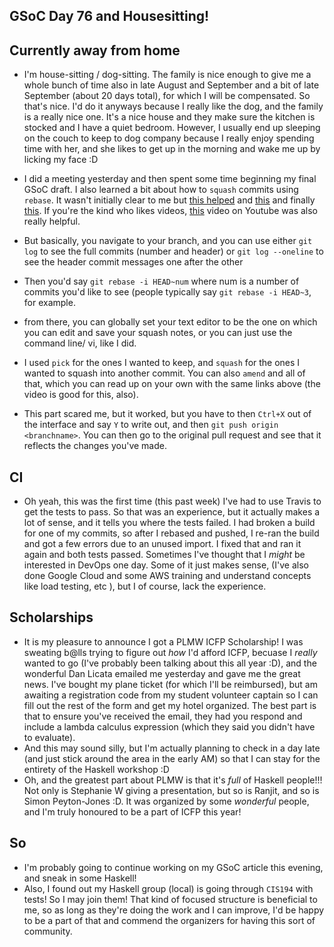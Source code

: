 ## GSoC Day 76 and Housesitting!

## Currently away from home
- I'm house-sitting / dog-sitting. The family is nice enough to give me a whole bunch of time
  also in late August and September and a bit of late September (about 20 days total), for
  which I will be compensated. So that's nice. I'd do it anyways because I really like the dog,
  and the family is a really nice one. It's a nice house and they make sure the kitchen is
  stocked and I have a quiet bedroom. However, I usually end up sleeping on the couch to keep
  to dog company because I really enjoy spending time with her, and she likes to get up in the
  morning and wake me up by licking my face :D
  
- I did a meeting yesterday and then spent some time beginning my final GSoC draft. I also 
  learned a bit about how to ```squash``` commits using ```rebase```. It wasn't initially clear to me but 
  [this helped](https://stackoverflow.com/questions/14534397/squash-all-my-commits-into-one-for-github-pull-request/16642628#16642628)
  and [this](https://stackoverflow.com/questions/14534397/squash-all-my-commits-into-one-for-github-pull-request)
  and finally [this](https://blog.carbonfive.com/2017/08/28/always-squash-and-rebase-your-git-commits/).
  If you're the kind who likes videos, [this](https://www.youtube.com/watch?v=2E23I9PzplM) video on Youtube was also really helpful.

- But basically, you navigate to your branch,
  and you can use either ```git log``` to see the full commits (number and header) or 
  ```git log --oneline``` to see the header commit messages one after the other
- Then you'd say ```git rebase -i HEAD~num``` where num is a number of commits you'd like to see
  (people typically say ```git rebase -i HEAD~3```, for example. 
- from there, you can globally set your text editor to be the one on which you can edit and save
  your squash notes, or you can just use the command line/ vi, like I did.
- I used ```pick``` for the ones I wanted to keep, and ```squash``` for the ones I wanted to squash
  into another commit. You can also ```amend``` and all of that, which you can read up on your own
  with the same links above (the video is good for this, also).
- This part scared me, but it worked, but you have to then ```Ctrl+X``` out of the interface and 
  say ```Y``` to write out, and then ```git push origin <branchname>```. You can then go to the
  original pull request and see that it reflects the changes you've made.
  
## CI
 - Oh yeah, this was the first time (this past week) I've had to use Travis to get the tests to pass.
   So that was an experience, but it actually makes a lot of sense, and it tells you where the tests
   failed. I had broken a build for one of my commits, so after I rebased and pushed, I re-ran the build
   and got a few errors due to an unused import. I fixed that and ran it again and both tests passed.
   Sometimes I've thought that I *might* be interested in DevOps one day. Some of it just makes sense,
   (I've also done Google Cloud and some AWS training and understand concepts like load testing, etc
   ), but I of course, lack the experience.
   
## Scholarships
 - It is my pleasure to announce I got a PLMW ICFP Scholarship! I was sweating b@lls trying to figure out
   *how* I'd afford ICFP, becuase I *really* wanted to go (I've probably been talking about this all year :D),
   and the wonderful Dan Licata emailed me yesterday and gave me the great news. I've bought my plane ticket (for which I'll    be reimbursed),
   but am awaiting a registration code from my student volunteer captain so I can fill out the rest of the form
   and get my hotel organized. The best part is that to ensure you've received the email, they had you
   respond and include a lambda calculus expression (which they said you didn't have to evaluate).
 - And this may sound silly, but I'm actually planning to check in a day late (and just stick around the area
   in the early AM) so that I can stay for the entirety of the Haskell workshop :D
 - Oh, and the greatest part about PLMW is that it's *full* of Haskell people!!! Not only is Stephanie W giving
   a presentation, but so is Ranjit, and so is Simon Peyton-Jones :D. It was organized by some *wonderful* people,
   and I'm truly honoured to be a part of ICFP this year! 
   
## So 
 - I'm probably going to continue working on my GSoC article this evening, and sneak in some Haskell!
 - Also, I found out my Haskell group (local) is going through ```CIS194``` with tests! So I may join them!
   That kind of focused structure is beneficial to me, so as long as they're doing the work and I can improve,
   I'd be happy to be a part of that and commend the organizers for having this sort of community.
